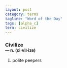 ```yaml
---
layout: post
category: terms
tagline: "Word of the Day"
tags: [alpha_c]
term: civilize
---
```


<h3>Civilize<br/> <small>&mdash; n. (ci<span>&middot;</span>vil<span>&middot;</span>ize)</small></h3>
<p><ol>
<li>polite peepers</li>
</ol></p>

